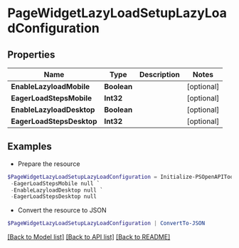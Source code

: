 # PageWidgetLazyLoadSetupLazyLoadConfiguration
## Properties

Name | Type | Description | Notes
------------ | ------------- | ------------- | -------------
**EnableLazyloadMobile** | **Boolean** |  | [optional] 
**EagerLoadStepsMobile** | **Int32** |  | [optional] 
**EnableLazyloadDesktop** | **Boolean** |  | [optional] 
**EagerLoadStepsDesktop** | **Int32** |  | [optional] 

## Examples

- Prepare the resource
```powershell
$PageWidgetLazyLoadSetupLazyLoadConfiguration = Initialize-PSOpenAPIToolsPageWidgetLazyLoadSetupLazyLoadConfiguration  -EnableLazyloadMobile null `
 -EagerLoadStepsMobile null `
 -EnableLazyloadDesktop null `
 -EagerLoadStepsDesktop null
```

- Convert the resource to JSON
```powershell
$PageWidgetLazyLoadSetupLazyLoadConfiguration | ConvertTo-JSON
```

[[Back to Model list]](../README.md#documentation-for-models) [[Back to API list]](../README.md#documentation-for-api-endpoints) [[Back to README]](../README.md)

